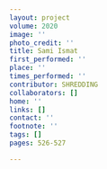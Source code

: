 ```yaml
---
layout: project
volume: 2020
image: ''
photo_credit: ''
title: Sami Ismat
first_performed: ''
place: ''
times_performed: ''
contributor: SHREDDING
collaborators: []
home: ''
links: []
contact: ''
footnote: ''
tags: []
pages: 526-527

---
```




